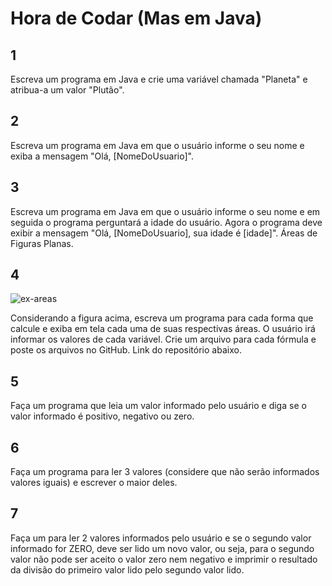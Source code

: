 
# Hora de Codar (Mas em Java)

## 1
 Escreva um programa em Java e crie uma variável chamada "Planeta" e atribua-a um valor "Plutão".
## 2
Escreva um programa em Java em que o usuário informe o seu nome e exiba a mensagem "Olá, [NomeDoUsuario]".
## 3
Escreva um programa em Java em que o usuário informe o seu nome e em seguida o programa perguntará a idade do usuário. Agora o programa deve exibir a mensagem "Olá, [NomeDoUsuario], sua idade é [idade]".
Áreas de Figuras Planas.

## 4

![ex-areas](https://user-images.githubusercontent.com/89614046/171058888-4b7cb481-1fd6-409f-afe1-6d17a3a85cbf.png)

Considerando a figura acima, escreva um programa para cada forma que calcule e exiba em tela cada uma de suas respectivas áreas. O usuário irá informar os valores de cada variável. Crie um arquivo para cada fórmula e poste os  arquivos no GitHub. Link do repositório abaixo. 
## 5
Faça um programa que leia um valor informado pelo usuário e diga se o valor informado é positivo, negativo ou zero.
## 6
Faça um programa para ler 3 valores (considere que não serão informados valores iguais) e escrever o maior deles. 
## 7
Faça um para ler 2 valores informados pelo usuário e se o segundo valor informado for ZERO, deve ser lido um novo valor, ou seja, para o segundo valor não pode ser aceito o valor zero nem negativo e imprimir o resultado da divisão do primeiro valor lido pelo segundo valor lido. 
